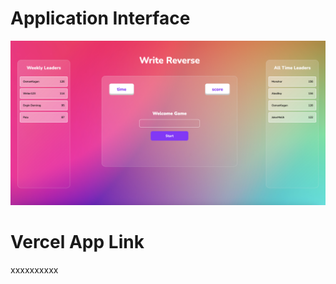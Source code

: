 # Application Interface

![application-interface](application-interface.png)

# Vercel App Link

xxxxxxxxxx
